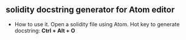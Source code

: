 ## solidity docstring generator for Atom editor
* How to use it. 
Open a solidity file using Atom.
Hot key to generate docstring: <b> Ctrl + Alt + O </b>

